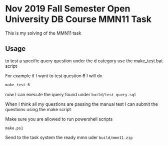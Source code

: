 # Nov 2019 Fall Semester Open University DB Course MMN11 Task
This is my solving of the MMN11 task
## Usage
to test a specific query question under the d category use the make_test.bat script

For example if I want to test question 6 I will do
```bash
make_test 6
```
now I can execute the query found under `build/test_query.sql`

When I think all my questions are passing the manual test I can submit the questions using the make script

Make sure you are allowed to run powershell scripts 
```
make.ps1
```
Send to the task system the ready mmn uder `build/mmn11.zip`

 